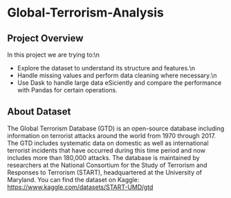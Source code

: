 # Global-Terrorism-Analysis
## Project Overview
In this project we are trying to:\n
* Explore the dataset to understand its structure and features.\n
* Handle missing values and perform data cleaning where necessary.\n
* Use Dask to handle large data eSiciently and compare the performance with Pandas for certain operations.
## About Dataset
The Global Terrorism Database (GTD) is an open-source database including information on terrorist attacks around the world from 1970 through 2017. The GTD includes systematic data on domestic as well as international terrorist incidents that have occurred during this time period and now includes more than 180,000 attacks. The database is maintained by researchers at the National Consortium for the Study of Terrorism and Responses to Terrorism (START), headquartered at the University of Maryland.
You can find the dataset on Kaggle: https://www.kaggle.com/datasets/START-UMD/gtd
